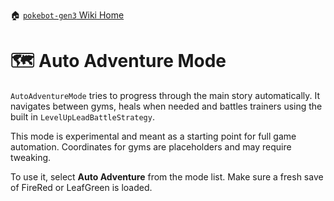 🏠 [`pokebot-gen3` Wiki Home](../Readme.md)

# 🗺️ Auto Adventure Mode

`AutoAdventureMode` tries to progress through the main story automatically.
It navigates between gyms, heals when needed and battles trainers using the
built in `LevelUpLeadBattleStrategy`.

This mode is experimental and meant as a starting point for full game
automation. Coordinates for gyms are placeholders and may require tweaking.

To use it, select **Auto Adventure** from the mode list. Make sure a fresh
save of FireRed or LeafGreen is loaded.
